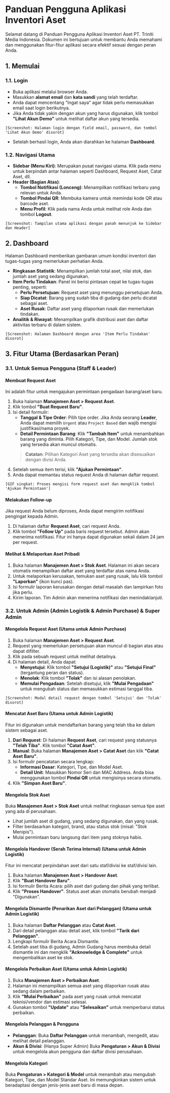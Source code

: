 # Panduan Pengguna Aplikasi Inventori Aset

Selamat datang di Panduan Pengguna Aplikasi Inventori Aset PT. Triniti Media Indonesia. Dokumen ini bertujuan untuk membantu Anda memahami dan menggunakan fitur-fitur aplikasi secara efektif sesuai dengan peran Anda.

## 1. Memulai

### 1.1. Login
- Buka aplikasi melalui browser Anda.
- Masukkan **alamat email** dan **kata sandi** yang telah terdaftar.
- Anda dapat mencentang "Ingat saya" agar tidak perlu memasukkan email saat login berikutnya.
- Jika Anda tidak yakin dengan akun yang harus digunakan, klik tombol **"Lihat Akun Demo"** untuk melihat daftar akun yang tersedia.

`[Screenshot: Halaman login dengan field email, password, dan tombol 'Lihat Akun Demo' disorot]`

- Setelah berhasil login, Anda akan diarahkan ke halaman **Dashboard**.

### 1.2. Navigasi Utama
- **Sidebar (Menu Kiri)**: Merupakan pusat navigasi utama. Klik pada menu untuk berpindah antar halaman seperti Dashboard, Request Aset, Catat Aset, dll.
- **Header (Bagian Atas)**:
    - **Tombol Notifikasi (Lonceng)**: Menampilkan notifikasi terbaru yang relevan untuk Anda.
    - **Tombol Pindai QR**: Membuka kamera untuk memindai kode QR atau barcode aset.
    - **Menu Profil**: Klik pada nama Anda untuk melihat role Anda dan tombol **Logout**.

`[Screenshot: Tampilan utama aplikasi dengan panah menunjuk ke Sidebar dan Header]`

## 2. Dashboard

Halaman Dashboard memberikan gambaran umum kondisi inventori dan tugas-tugas yang memerlukan perhatian Anda.
- **Ringkasan Statistik**: Menampilkan jumlah total aset, nilai stok, dan jumlah aset yang sedang digunakan.
- **Item Perlu Tindakan**: Panel ini berisi pintasan cepat ke tugas-tugas penting, seperti:
    - **Perlu Persetujuan**: Request aset yang menunggu persetujuan Anda.
    - **Siap Dicatat**: Barang yang sudah tiba di gudang dan perlu dicatat sebagai aset.
    - **Aset Rusak**: Daftar aset yang dilaporkan rusak dan memerlukan tindakan.
- **Analitik & Riwayat**: Menampilkan grafik distribusi aset dan daftar aktivitas terbaru di dalam sistem.

`[Screenshot: Halaman Dashboard dengan area 'Item Perlu Tindakan' disorot]`

## 3. Fitur Utama (Berdasarkan Peran)

### 3.1. Untuk Semua Pengguna (Staff & Leader)

#### Membuat Request Aset
Ini adalah fitur untuk mengajukan permintaan pengadaan barang/aset baru.
1.  Buka halaman **Manajemen Aset > Request Aset**.
2.  Klik tombol **"Buat Request Baru"**.
3.  Isi detail formulir:
    - **Tanggal & Tipe Order**: Pilih tipe order. Jika Anda seorang **Leader**, Anda dapat memilih `Urgent` atau `Project Based` dan wajib mengisi justifikasi/nama proyek.
    - **Detail Permintaan Barang**: Klik **"Tambah Item"** untuk menambahkan barang yang diminta. Pilih Kategori, Tipe, dan Model. Jumlah stok yang tersedia akan muncul otomatis.
    > **Catatan**: Pilihan Kategori Aset yang tersedia akan disesuaikan dengan divisi Anda.
4.  Setelah semua item terisi, klik **"Ajukan Permintaan"**.
5.  Anda dapat memantau status request Anda di halaman daftar request.

`[GIF singkat: Proses mengisi form request aset dan mengklik tombol 'Ajukan Permintaan']`

#### Melakukan Follow-up
Jika request Anda belum diproses, Anda dapat mengirim notifikasi pengingat kepada Admin.
1.  Di halaman daftar **Request Aset**, cari request Anda.
2.  Klik tombol **"Follow Up"** pada baris request tersebut. Admin akan menerima notifikasi. Fitur ini hanya dapat digunakan sekali dalam 24 jam per request.

#### Melihat & Melaporkan Aset Pribadi
1.  Buka halaman **Manajemen Aset > Stok Aset**. Halaman ini akan secara otomatis menampilkan daftar aset yang terdaftar atas nama Anda.
2.  Untuk melaporkan kerusakan, temukan aset yang rusak, lalu klik tombol **"Laporkan"** (ikon kunci pas).
3.  Isi formulir laporan kerusakan dengan detail masalah dan lampirkan foto jika perlu.
4.  Kirim laporan. Tim Admin akan menerima notifikasi dan menindaklanjuti.

### 3.2. Untuk Admin (Admin Logistik & Admin Purchase) & Super Admin

#### Mengelola Request Aset (Utama untuk Admin Purchase)
1.  Buka halaman **Manajemen Aset > Request Aset**.
2.  Request yang memerlukan persetujuan akan muncul di bagian atas atau dapat difilter.
3.  Klik pada sebuah request untuk melihat detailnya.
4.  Di halaman detail, Anda dapat:
    - **Menyetujui**: Klik tombol **"Setujui (Logistik)"** atau **"Setujui Final"** (tergantung peran dan status).
    - **Menolak**: Klik tombol **"Tolak"** dan isi alasan penolakan.
    - **Memulai Pengadaan**: Setelah disetujui, klik **"Mulai Pengadaan"** untuk mengubah status dan memasukkan estimasi tanggal tiba.

`[Screenshot: Modal detail request dengan tombol 'Setujui' dan 'Tolak' disorot]`

#### Mencatat Aset Baru (Utama untuk Admin Logistik)
Fitur ini digunakan untuk mendaftarkan barang yang telah tiba ke dalam sistem sebagai aset.
1.  **Dari Request**: Di halaman **Request Aset**, cari request yang statusnya **"Telah Tiba"**. Klik tombol **"Catat Aset"**.
2.  **Manual**: Buka halaman **Manajemen Aset > Catat Aset** dan klik **"Catat Aset Baru"**.
3.  Isi formulir pencatatan secara lengkap:
    - **Informasi Dasar**: Kategori, Tipe, dan Model Aset.
    - **Detail Unit**: Masukkan Nomor Seri dan MAC Address. Anda bisa menggunakan tombol **Pindai QR** untuk mengisinya secara otomatis.
4.  Klik **"Simpan Aset Baru"**.

#### Mengelola Stok Aset
Buka **Manajemen Aset > Stok Aset** untuk melihat ringkasan semua tipe aset yang ada di perusahaan.
-   Lihat jumlah aset di gudang, yang sedang digunakan, dan yang rusak.
-   Filter berdasarkan kategori, brand, atau status stok (misal: "Stok Menipis").
-   Mulai permintaan baru langsung dari item yang stoknya habis.

#### Mengelola Handover (Serah Terima Internal) (Utama untuk Admin Logistik)
Fitur ini mencatat perpindahan aset dari satu staf/divisi ke staf/divisi lain.
1.  Buka halaman **Manajemen Aset > Handover Aset**.
2.  Klik **"Buat Handover Baru"**.
3.  Isi formulir Berita Acara: pilih aset dari gudang dan pihak yang terlibat.
4.  Klik **"Proses Handover"**. Status aset akan otomatis berubah menjadi "Digunakan".

#### Mengelola Dismantle (Penarikan Aset dari Pelanggan) (Utama untuk Admin Logistik)
1.  Buka halaman **Daftar Pelanggan** atau **Catat Aset**.
2.  Dari detail pelanggan atau detail aset, klik tombol **"Tarik dari Pelanggan"**.
3.  Lengkapi formulir Berita Acara Dismantle.
4.  Setelah aset tiba di gudang, Admin Gudang harus membuka detail dismantle ini dan mengklik **"Acknowledge & Complete"** untuk mengembalikan aset ke stok.

#### Mengelola Perbaikan Aset (Utama untuk Admin Logistik)
1.  Buka **Manajemen Aset > Perbaikan Aset**.
2.  Halaman ini menampilkan semua aset yang dilaporkan rusak atau sedang dalam perbaikan.
3.  Klik **"Mulai Perbaikan"** pada aset yang rusak untuk mencatat teknisi/vendor dan estimasi selesai.
4.  Gunakan tombol **"Update"** atau **"Selesaikan"** untuk memperbarui status perbaikan.

#### Mengelola Pelanggan & Pengguna
- **Pelanggan**: Buka **Daftar Pelanggan** untuk menambah, mengedit, atau melihat detail pelanggan.
- **Akun & Divisi**: (Hanya Super Admin) Buka **Pengaturan > Akun & Divisi** untuk mengelola akun pengguna dan daftar divisi perusahaan.

#### Mengelola Kategori
Buka **Pengaturan > Kategori & Model** untuk menambah atau mengubah Kategori, Tipe, dan Model Standar Aset. Ini memungkinkan sistem untuk beradaptasi dengan jenis-jenis aset baru di masa depan.